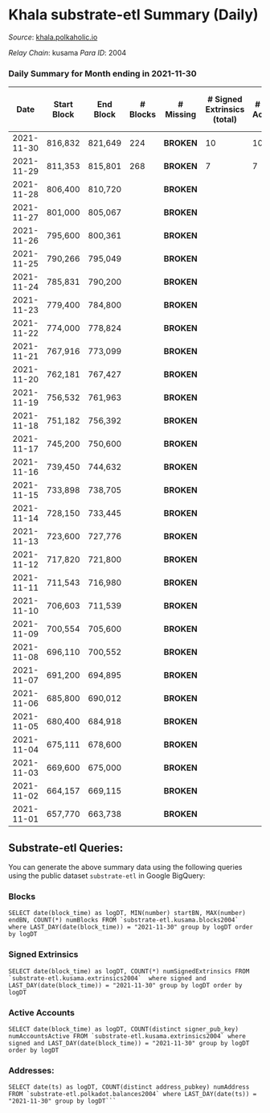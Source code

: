 # Khala substrate-etl Summary (Daily)

_Source_: [khala.polkaholic.io](https://khala.polkaholic.io)

*Relay Chain*: kusama
*Para ID*: 2004



### Daily Summary for Month ending in 2021-11-30


| Date | Start Block | End Block | # Blocks | # Missing | # Signed Extrinsics (total) | # Active Accounts | # Addresses with Balances | # Events | # Transfers | # XCM Transfers In | # XCM Transfers Out |
| ---- | ----------- | --------- | -------- | --------- | --------------------------- | ----------------- | ------------------------- | -------- | ----------- | ------------------ | ------------------- |
| 2021-11-30 | 816,832 | 821,649 | 224 |  **BROKEN**  | 10 | 10 | 13,550 | 491 | 10 ($452.76) |   |   |
| 2021-11-29 | 811,353 | 815,801 | 268 |  **BROKEN**  | 7 | 7 | 13,544 | 561 | 3 ($1,491.79) |   |   |
| 2021-11-28 | 806,400 | 810,720 |  |  **BROKEN**  |  |  |  |  |   |   |   |
| 2021-11-27 | 801,000 | 805,067 |  |  **BROKEN**  |  |  |  |  |   |   |   |
| 2021-11-26 | 795,600 | 800,361 |  |  **BROKEN**  |  |  |  |  |   |   |   |
| 2021-11-25 | 790,266 | 795,049 |  |  **BROKEN**  |  |  |  |  |   |   |   |
| 2021-11-24 | 785,831 | 790,200 |  |  **BROKEN**  |  |  |  |  |   |   |   |
| 2021-11-23 | 779,400 | 784,800 |  |  **BROKEN**  |  |  |  |  |   |   |   |
| 2021-11-22 | 774,000 | 778,824 |  |  **BROKEN**  |  |  |  |  |   |   |   |
| 2021-11-21 | 767,916 | 773,099 |  |  **BROKEN**  |  |  |  |  |   |   |   |
| 2021-11-20 | 762,181 | 767,427 |  |  **BROKEN**  |  |  |  |  |   |   |   |
| 2021-11-19 | 756,532 | 761,963 |  |  **BROKEN**  |  |  |  |  |   |   |   |
| 2021-11-18 | 751,182 | 756,392 |  |  **BROKEN**  |  |  |  |  |   |   |   |
| 2021-11-17 | 745,200 | 750,600 |  |  **BROKEN**  |  |  |  |  |   |   |   |
| 2021-11-16 | 739,450 | 744,632 |  |  **BROKEN**  |  |  |  |  |   |   |   |
| 2021-11-15 | 733,898 | 738,705 |  |  **BROKEN**  |  |  |  |  |   |   |   |
| 2021-11-14 | 728,150 | 733,445 |  |  **BROKEN**  |  |  |  |  |   |   |   |
| 2021-11-13 | 723,600 | 727,776 |  |  **BROKEN**  |  |  |  |  |   |   |   |
| 2021-11-12 | 717,820 | 721,800 |  |  **BROKEN**  |  |  |  |  |   |   |   |
| 2021-11-11 | 711,543 | 716,980 |  |  **BROKEN**  |  |  |  |  |   |   |   |
| 2021-11-10 | 706,603 | 711,539 |  |  **BROKEN**  |  |  |  |  |   |   |   |
| 2021-11-09 | 700,554 | 705,600 |  |  **BROKEN**  |  |  |  |  |   |   |   |
| 2021-11-08 | 696,110 | 700,552 |  |  **BROKEN**  |  |  |  |  |   |   |   |
| 2021-11-07 | 691,200 | 694,895 |  |  **BROKEN**  |  |  |  |  |   |   |   |
| 2021-11-06 | 685,800 | 690,012 |  |  **BROKEN**  |  |  |  |  |   |   |   |
| 2021-11-05 | 680,400 | 684,918 |  |  **BROKEN**  |  |  |  |  |   |   |   |
| 2021-11-04 | 675,111 | 678,600 |  |  **BROKEN**  |  |  |  |  |   |   |   |
| 2021-11-03 | 669,600 | 675,000 |  |  **BROKEN**  |  |  |  |  |   |   |   |
| 2021-11-02 | 664,157 | 669,115 |  |  **BROKEN**  |  |  |  |  |   |   |   |
| 2021-11-01 | 657,770 | 663,738 |  |  **BROKEN**  |  |  |  |  |   |   |   |

## Substrate-etl Queries:
You can generate the above summary data using the following queries using the public dataset `substrate-etl` in Google BigQuery:


### Blocks
```
SELECT date(block_time) as logDT, MIN(number) startBN, MAX(number) endBN, COUNT(*) numBlocks FROM `substrate-etl.kusama.blocks2004`  where LAST_DAY(date(block_time)) = "2021-11-30" group by logDT order by logDT
```


### Signed Extrinsics
```
SELECT date(block_time) as logDT, COUNT(*) numSignedExtrinsics FROM `substrate-etl.kusama.extrinsics2004`  where signed and LAST_DAY(date(block_time)) = "2021-11-30" group by logDT order by logDT
```


### Active Accounts
```
SELECT date(block_time) as logDT, COUNT(distinct signer_pub_key) numAccountsActive FROM `substrate-etl.kusama.extrinsics2004` where signed and LAST_DAY(date(block_time)) = "2021-11-30" group by logDT order by logDT
```


### Addresses:
```
SELECT date(ts) as logDT, COUNT(distinct address_pubkey) numAddress FROM `substrate-etl.polkadot.balances2004` where LAST_DAY(date(ts)) = "2021-11-30" group by logDT```

